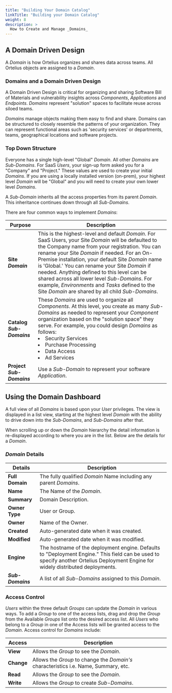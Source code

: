```yaml
---
title: "Building Your Domain Catalog"
linkTitle: "Building your Domain Catalog"
weight: 8
description: >
  How to Create and Manage _Domains_  
---
```


## A Domain Driven Design

A _Domain_ is how Ortelius organizes and shares data across teams. All Ortelius objects are assigned to a _Domain_.

### Domains and a Domain Driven Design

A Domain Driven Design is critical for organizing and sharing Software Bill of Materials and vulnerability insights across _Components_, _Applications_ and _Endpoints_. _Domains_ represent "solution" spaces to facilitate reuse across siloed teams.

_Domains_ manage objects making them easy to find and share. Domains can be structured to closely resemble the patterns of your organization. They can represent functional areas such as 'security services' or departments, teams, geographical locations and software projects.

### Top Down Structure

Everyone has a single high-level "Global" _Domain_.  All other _Domains_ are _Sub-Domains_. For SaaS _Users_, your sign-up form asked you for a "Company" and "Project."  These values are used to create your initial _Domains_.  If you are using a locally installed version (on-prem), your highest level _Domain_ will be "Global" and you will need to create your own lower level _Domains_.

A _Sub-Domain_ inherits all the access properties from its parent _Domain_. This inheritance continues down through all _Sub-Domains_.

There are four common ways to implement _Domains_:

| **Purpose**       | Description                                                                                                                                                                                                                                                                                                                                                                                                                                                                                                          |
|-------------------|----------------------------------------------------------------------------------------------------------------------------------------------------------------------------------------------------------------------------------------------------------------------------------------------------------------------------------------------------------------------------------------------------------------------------------------------------------------------------------------------------------------------|
| **Site _Domain_** | This is the highest-level and default _Domain_. For SaaS Users, your Site _Domain_ will be defaulted to the Company name from your registration. You can rename your Site _Domain_ if needed. For an On-Premise installation, your default Site _Domain_ name is 'Global.' You can rename your Site _Domain_ if needed. Anything defined to this level can be shared across all lower level _Sub-Domains_. For example, _Environments_ and _Tasks_ defined to the Site _Domain_ are shared by all child _Sub-Domains_. |
|**Catalog _Sub-Domains_**| These _Domains_ are used to organize all _Components_. At this level, you create as many _Sub-Domains_ as needed to represent your _Component_ organization based on the "solution space" they serve. For example, you could design _Domains_ as follows: <li> Security Services</li><li>Purchase Processing</li><li>Data Access<li>Ad Services</li>  
|**Project _Sub-Domains_**| Use a _Sub-Domain_ to represent your software _Application_. |

## Using the Domain Dashboard

A full view of all _Domains_ is based upon your _User_ privileges. The view is displayed in a list view, starting at the highest level _Domain_ with the ability to drive down into the _Sub-Domains_, and _Sub-Domains_ after that.

When scrolling up or down the _Domain_ hierarchy the detail information is re-displayed according to where you are in the list. Below are the details for a _Domain_.

### _Domain_ Details

| Details | Description |
| --- | --- |
|**Full Domain** | The fully qualified _Domain_ Name including any parent _Domains_.
| **Name** | The Name of the _Domain_. |
| **Summary** | Domain Description. |
| **Owner Type** | User or Group. |
| **Owner** | Name of the Owner.|
| **Created** | Auto-generated date when it was created.|
| **Modified** | Auto-generated date when it was modified.|
| **Engine**| The hostname of the deployment engine. Defaults to "Deployment Engine." This field can be used to specify another Ortelius Deployment Engine for widely distributed deployments. |
| **_Sub-Domains_** | A list of all _Sub-Domains_ assigned to this _Domain_.

### Access Control

 _Users_ within the three default _Groups_ can update the _Domain_ in various ways. To add a _Group_ to one of the access lists, drag and drop the _Group_ from the Available _Groups_ list onto the desired access list. All _Users_ who belong to a _Group_ in one of the Access lists will be granted access to the _Domain_.  Access control for _Domains_ include:

| Access     | Description                                                                          |
|------------|--------------------------------------------------------------------------------------|
| **View**   | Allows the _Group_ to see the _Domain_.                                              |
| **Change** | Allows the _Group_ to change the _Domain's_ characteristics i.e. Name, Summary, etc. |
| **Read**   | Allows the _Group_ to see the _Domain_.                                              |
| **Write**  | Allows the _Group_ to create _Sub-Domains_.                                           |
